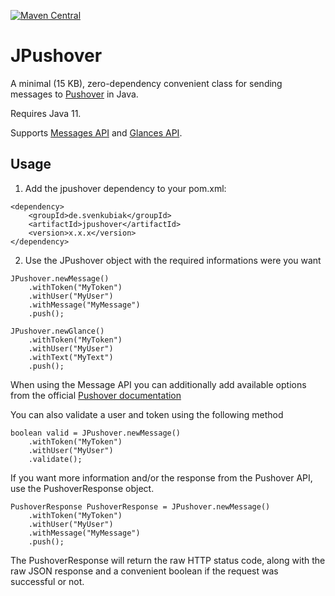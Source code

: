 [![Maven Central](https://maven-badges.herokuapp.com/maven-central/de.svenkubiak/jpushover/badge.svg)](https://maven-badges.herokuapp.com/maven-central/de.svenkubiak/jpushover)

JPushover
================

A minimal (15 KB), zero-dependency convenient class for sending messages to [Pushover][1] in Java.

Requires Java 11.

Supports [Messages API][3] and [Glances API][4].

Usage
------------------

1) Add the jpushover dependency to your pom.xml:

```
<dependency>
    <groupId>de.svenkubiak</groupId>
    <artifactId>jpushover</artifactId>
    <version>x.x.x</version>
</dependency>
```

2) Use the JPushover object with the required informations were you want

```
JPushover.newMessage()
	.withToken("MyToken")
	.withUser("MyUser")
	.withMessage("MyMessage")
	.push();

JPushover.newGlance()
	.withToken("MyToken")
	.withUser("MyUser")
	.withText("MyText")
	.push();		
```

When using the Message API you can additionally add available options from the official [Pushover documentation][2]	

You can also validate a user and token using the following method
```
boolean valid = JPushover.newMessage()
	.withToken("MyToken")
	.withUser("MyUser")
	.validate();
```		
If you want more information and/or the response from the Pushover API, use the PushoverResponse object.
```
PushoverResponse PushoverResponse = JPushover.newMessage()
	.withToken("MyToken")
	.withUser("MyUser")
	.withMessage("MyMessage")
	.push();
```		
The PushoverResponse will return the raw HTTP status code, along with the raw JSON response and a convenient boolean if the request was successful or not.

[1]: https://pushover.net
[2]: https://pushover.net/api
[3]: https://pushover.net/api
[4]: https://pushover.net/api/glances
